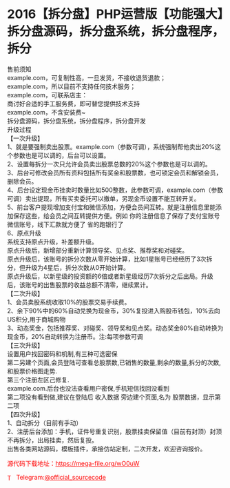 # 2016【拆分盘】PHP运营版【功能强大】拆分盘源码，拆分盘系统，拆分盘程序，拆分

售前须知<br>example.com，可复制性高，一旦发货，不接收退货退款；<br>example.com，所以目前不支持任何技术服务；<br>example.com，可联系店主：<br>商讨好合适的手工服务费，即可替您提供技术支持<br>example.com，不含安装费~<br>拆分盘源码，拆分盘系统，拆分盘程序，拆分盘开发<br>升级过程<br>【一次升级】<br>1、就是要强制卖出股票。example.com（参数可调），系统强制帮他卖出20%这个参数也是可以调的，后台可以设置。<br>2、设置每拆分一次只允许会员卖出股票总数的20%这个参数也是可以调的。<br>3、后台可修改会员所有资料包括所有奖金和股票数，也可锁定会员和解锁会员，删除会员。<br>4、后台设定现金币挂卖时数量比如500整数，此参数可调，example.com（参数可调）卖出提现，所有买卖委托可以撤单，另现金币设置不能互转开关。<br>5、前台客户提现增加支付宝和微信添加，方便会员间互转。就是注册信息里能添加保存这些，给会员之间互转提供方便。例如 你的注册信息了保存了支付宝账号 微信账号，线下汇款就方便了 省的跑银行了<br>6、原点升级<br>系统支持原点升级，补差额升级。<br>原点升级后，新增部分重新计算领导奖、见点奖、推荐奖和对碰奖。<br>原点升级后，该账号的拆分次数从零开始计算，比如1星账号已经经历了3次拆分，但升级为4星后，拆分次数从0开始计算。<br>原点升级后，以新星级的投资额的6倍或者新星级经历7次拆分之后出局。升级后，该账号的出售股票的收益总额不清零，继续累计。<br>【二次升级】<br>1、会员卖股系统收取10%的股票交易手续费。<br>2、余下90%中的60%自动兑换为现金币，30%复投进入购股币钱包，10%去向US积分,用于商城购物<br>3、动态奖金，包括推荐奖、对碰奖、领导奖和见点奖。动态奖金80%自动转换为现金币，20%自动转换为注册币。注:每项参数可调<br>【三次升级】<br>设置用户找回密码和机制,有三种可选密保<br>第二另建个页面,会员登陆可查看总股票数,已销售的数量,剩余的数量,拆分的次数,和股票价格图走势.<br>第三个注册左区己修复.<br>example.com.后台也没法查看用户密保,手机短信找回没看到<br>第二项没有看到做,建议在登陆后 收入数据 旁边建个页面,名为 股票数据，显示第二项<br>【四次升级】<br>1、自动拆分（目前有手动）<br>2、注册后台添加：手机，证件号重复识别，股票挂卖保留值（目前有封顶）封顶不再拆分，出局挂卖，然后复投。<br>出售各类网站源码，模板插件，承接仿站定制，二次开发，欢迎咨询报价。<br>


<p style="color: red;">源代码下载地址：<a href="https://mega-file.org/wO0uW" style="color: red;">https://mega-file.org/wO0uW</a></p><p style="color: red;"><img src="https://cdn-icons-png.flaticon.com/512/2111/2111646.png" alt="Telegram Icon" style="width: 16px; vertical-align: middle; margin-right: 5px;">Telegram:<a href="https://t.me/official_sourcecode" style="color: red;">@official_sourcecode</a></p>